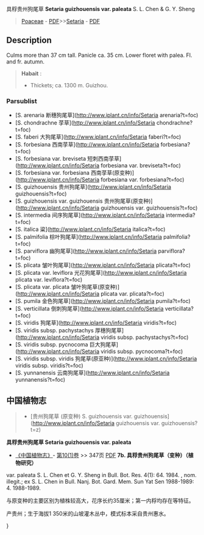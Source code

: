 具稃贵州狗尾草 **Setaria guizhouensis var. paleata** S. L. Chen & G. Y. Sheng

> [Poaceae](http://www.iplant.cn/info/Poaceae?t=foc) - [PDF](http://www.iplant.cn/foc/pdf/Poaceae.pdf)>>[Setaria](http://www.iplant.cn/info/Setaria?t=foc) - [PDF](http://www.iplant.cn/foc/pdf/Setaria.pdf)

## Description

Culms more than 37 cm tall. Panicle ca. 35 cm. Lower floret with palea. Fl. and fr. autumn.


> **Habait** : 
>* Thickets; ca. 1300 m. Guizhou.

### Parsublist

* [S.  arenaria  断穗狗尾草](http://www.iplant.cn/info/Setaria arenaria?t=foc)
* [S.  chondrachne  莩草](http://www.iplant.cn/info/Setaria chondrachne?t=foc)
* [S.  faberi  大狗尾草](http://www.iplant.cn/info/Setaria faberi?t=foc)
* [S.  forbesiana  西南莩草](http://www.iplant.cn/info/Setaria forbesiana?t=foc)
* [S.  forbesiana var. breviseta  短刺西南莩草](http://www.iplant.cn/info/Setaria forbesiana var. breviseta?t=foc)
* [S.  forbesiana var. forbesiana  西南莩草(原变种)](http://www.iplant.cn/info/Setaria forbesiana var. forbesiana?t=foc)
* [S.  guizhouensis  贵州狗尾草](http://www.iplant.cn/info/Setaria guizhouensis?t=foc)
* [S.  guizhouensis var. guizhouensis  贵州狗尾草(原变种)](http://www.iplant.cn/info/Setaria guizhouensis var. guizhouensis?t=foc)
* [S.  intermedia  间序狗尾草](http://www.iplant.cn/info/Setaria intermedia?t=foc)
* [S.  italica  粱](http://www.iplant.cn/info/Setaria italica?t=foc)
* [S.  palmifolia  棕叶狗尾草](http://www.iplant.cn/info/Setaria palmifolia?t=foc)
* [S.  parviflora  幽狗尾草](http://www.iplant.cn/info/Setaria parviflora?t=foc)
* [S.  plicata  皱叶狗尾草](http://www.iplant.cn/info/Setaria plicata?t=foc)
* [S.  plicata var. leviflora  光花狗尾草](http://www.iplant.cn/info/Setaria plicata var. leviflora?t=foc)
* [S.  plicata var. plicata  皱叶狗尾草(原变种)](http://www.iplant.cn/info/Setaria plicata var. plicata?t=foc)
* [S.  pumila  金色狗尾草](http://www.iplant.cn/info/Setaria pumila?t=foc)
* [S.  verticillata  倒刺狗尾草](http://www.iplant.cn/info/Setaria verticillata?t=foc)
* [S.  viridis  狗尾草](http://www.iplant.cn/info/Setaria viridis?t=foc)
* [S.  viridis subsp. pachystachys  厚穗狗尾草](http://www.iplant.cn/info/Setaria viridis subsp. pachystachys?t=foc)
* [S.  viridis subsp. pycnocoma  巨大狗尾草](http://www.iplant.cn/info/Setaria viridis subsp. pycnocoma?t=foc)
* [S.  viridis subsp. viridis  狗尾草(原亚种)](http://www.iplant.cn/info/Setaria viridis subsp. viridis?t=foc)
* [S.  yunnanensis  云南狗尾草](http://www.iplant.cn/info/Setaria yunnanensis?t=foc)

## 中国植物志

> * [贵州狗尾草 (原变种)  S.  guizhouensis var. guizhouensis](http://www.iplant.cn/info/Setaria guizhouensis var. guizhouensis?t=z)


**具稃贵州狗尾草  Setaria guizhouensis var. paleata**

* [《中国植物志》](http://www.iplant.cn/frps)- [第10(1)卷](http://www.iplant.cn/frps/vol/10(1)) >> 347页 [PDF](http://www.iplant.cn/frps/pdf/10(1)/347b.pdf)
**7b. 具稃贵州狗尾草（变种）（植物研究）**

var. paleata S. L. Chen et G. Y. Sheng in Bull. Bot. Res. 4(1): 64. 1984. , nom. illegit.; ex S. L. Chen in Bull. Nanj. Bot. Gard. Mem. Sun Yat Sen 1988-1989: 4. 1988-1989.

与原变种的主要区别为植株较高大，花序长约35厘米；第一内稃均存在等特征。

产贵州；生于海拔1 350米的山坡灌木丛中，模式标本采自贵州惠水。

}